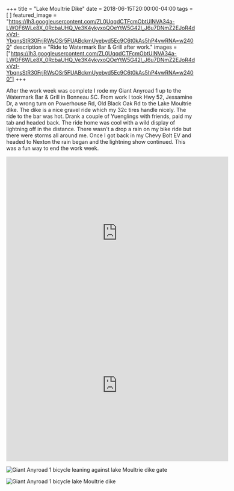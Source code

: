 +++
title =  "Lake Moultrie Dike"
date = 2018-06-15T20:00:00-04:00
tags = [ ]
featured_image = "https://lh3.googleusercontent.com/ZL0UqqdCTFcmObtUlNVA34a-LWOF6WLe8X_0RcbaUHQ_Ve3K4ykyxoQOeYtW5G42l_J6u7DNmZ2EJoR4dxVzI-YbqnsStR30FrjRWsOSr5FUABckmUyebvd5Ec9C6t0kAs5hP4vwRNA=w2400"
description = "Ride to Watermark Bar & Grill after work."
images = ["https://lh3.googleusercontent.com/ZL0UqqdCTFcmObtUlNVA34a-LWOF6WLe8X_0RcbaUHQ_Ve3K4ykyxoQOeYtW5G42l_J6u7DNmZ2EJoR4dxVzI-YbqnsStR30FrjRWsOSr5FUABckmUyebvd5Ec9C6t0kAs5hP4vwRNA=w2400"]
+++

After the work week was complete I rode my Giant Anyroad 1 up to the Watermark Bar & Grill in Bonneau SC. From work I took Hwy 52, Jessamine Dr, a wrong turn on Powerhouse Rd, Old Black Oak Rd to the Lake Moultrie dike. The dike is a nice gravel ride which my 32c tires handle nicely. The ride to the bar was hot. Drank a couple of Yuenglings with friends, paid my tab and headed back. The ride home was cool with a wild display of lightning off in the distance. There wasn't a drop a rain on my bike ride but there were storms all around me. Once I got back in my Chevy Bolt EV and headed to Nexton the rain began and the lightning show continued. This was a fun way to end the work week.

<iframe height='405' width='590' frameborder='0' allowtransparency='true' scrolling='no' src='https://www.strava.com/activities/1640733983/embed/dd2f2f7fc42f5fb4c0785e9cd659fbf428056f65'></iframe>

<iframe height='405' width='590' frameborder='0' allowtransparency='true' scrolling='no' src='https://www.strava.com/activities/1640980955/embed/9c5a520a13b68bc8b376e9b0dd8f35e69a24ffba'></iframe>

![Giant Anyroad 1 bicycle leaning against lake Moultrie dike gate](https://lh3.googleusercontent.com/TC-yIY_C_VVGu6SAIH5sNPNSOMSgZuXWW3OozCE6bFwntUcMMrdW6X3Zmv89M9Qm4-BXmVxSufJKNM4VnyuMiglOzLE0v49tF1yS4g2t7KS6gBYskYzPd6BJ_WJMPugLeA-fMomNIY4=w2400)

![Giant Anyroad 1 bicycle lake Moultrie dike](https://lh3.googleusercontent.com/p0UAEjQagZarHxlapjsBRQn0kClPGCr45y5B_1ixXlodbgdE2em_SkSoftuOTF5AosHCc5NvtBB54RV8o9bmEEiz6NLHJAl8gqzP7Pf2bhfvxjbvyrC5hA7BfsswLAQD3tN4LdlObsY=w2400)
